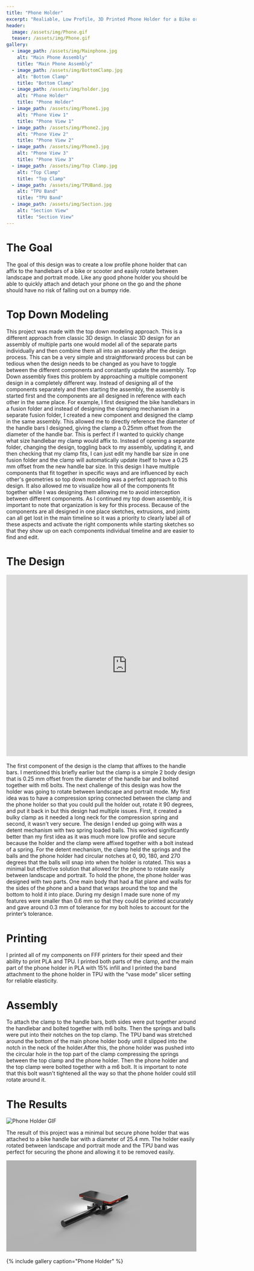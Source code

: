 ```yaml
---
title: "Phone Holder"
excerpt: "Realiable, Low Profile, 3D Printed Phone Holder for a Bike or Scooter"
header:
  image: /assets/img/Phone.gif
  teaser: /assets/img/Phone.gif
gallery:
  - image_path: /assets/img/Mainphone.jpg
    alt: "Main Phone Assembly"
    title: "Main Phone Assembly"
  - image_path: /assets/img/BottomClamp.jpg
    alt: "Bottom Clamp"
    title: "Bottom Clamp"
  - image_path: /assets/img/holder.jpg
    alt: "Phone Holder"
    title: "Phone Holder"
  - image_path: /assets/img/Phone1.jpg
    alt: "Phone View 1"
    title: "Phone View 1"
  - image_path: /assets/img/Phone2.jpg
    alt: "Phone View 2"
    title: "Phone View 2"
  - image_path: /assets/img/Phone3.jpg
    alt: "Phone View 3"
    title: "Phone View 3"
  - image_path: /assets/img/Top Clamp.jpg
    alt: "Top Clamp"
    title: "Top Clamp"
  - image_path: /assets/img/TPUBand.jpg
    alt: "TPU Band"
    title: "TPU Band"
  - image_path: /assets/img/Section.jpg
    alt: "Section View"
    title: "Section View"
---
```

# The Goal 
The goal of this design was to create a low profile phone holder that can affix to the handlebars of a bike or scooter and easily rotate between landscape and portrait mode. Like any good phone holder you should be able to quickly attach and detach your phone on the go and the phone should have no risk of falling out on a bumpy ride. 

# Top Down Modeling 
This project was made with the top down modeling approach. This is a different approach from classic 3D design. In classic 3D design for an assembly of multiple parts one would model all of the separate parts individually and then combine them all into an assembly after the design process. This can be a very simple and straightforward process but can be tedious when the design needs to be changed as you have to toggle between the different components and constantly update the assembly. Top Down assembly fixes this problem by approaching a multiple component design in a completely different way. Instead of designing all of the components separately and then starting the assembly, the assembly is started first and the components are all designed in reference with each other in the same place. For example, I first designed the bike handlebars in a fusion folder and instead of designing the clamping mechanism in a separate fusion folder, I created a new component and designed the clamp in the same assembly. This allowed me to directly reference the diameter of the handle bars I designed, giving the clamp a 0.25mm offset from the diameter of the handle bar. This is perfect if I wanted to quickly change what size handlebar my clamp would affix to. Instead of opening a separate folder, changing the design, toggling back to my assembly, updating it, and then checking that my clamp fits, I can just edit my handle bar size in one fusion folder and the clamp will automatically update itself to have a 0.25 mm offset from the new handle bar size. In this design I have multiple components that fit together in specific ways and are influenced by each other's geometries so top down modeling was a perfect approach to this design. It also allowed me to visualize how all of the components fit together while I was designing them allowing me to avoid interception between different components. As I continued my top down assembly, it is important to note that organization is key for this process. Because of the components are all designed in one place sketches, extrusions, and joints can all get lost in the main timeline so it was a priority to clearly label all of these aspects and activate the right components while starting sketches so that they show up on each components individual timeline and are easier to find and edit. 

# The Design 
<iframe src="https://vanderbilt643.autodesk360.com/shares/public/SH286ddQT78850c0d8a4164750e251eb9d65?mode=embed" width="640" height="480" allowfullscreen="true" webkitallowfullscreen="true" mozallowfullscreen="true"  frameborder="0"></iframe>

The first component of the design is the clamp that affixes to the handle bars. I mentioned this briefly earlier but the clamp is a simple 2 body design that is 0.25 mm offset from the diameter of the handle bar and bolted together with m6 bolts. The next challenge of this design was how the holder was going to rotate between landscape and portrait mode. My first idea was to have a compression spring connected between the clamp and the phone holder so that you could pull the holder out, rotate it 90 degrees, and put it back in but this design had multiple issues. First, it created a bulky clamp as it needed a long neck for the compression spring and second, it wasn't very secure. The design I ended up going with was a detent mechanism with two spring loaded balls. This worked significantly better than my first idea as it was much more low profile and secure because the holder and the clamp were affixed together with a bolt instead of a spring. For the detent mechanism, the clamp held the springs and the balls and the phone holder had circular notches at 0, 90, 180, and 270 degrees that the balls will snap into when the holder is rotated. This was a minimal but effective solution that allowed for the phone to rotate easily between landscape and portrait. To hold the phone, the phone holder was designed with two parts. One main body that had a flat plane and walls for the sides of the phone and a band that wraps around the top and the bottom to hold it into place. During my design I made sure none of my features were smaller than 0.6 mm so that they could be printed accurately and gave around 0.3 mm of tolerance for my bolt holes to account for the printer’s tolerance.  

# Printing 

I printed all of my components on FFF printers for their speed and their ability to print PLA and TPU. I printed both parts of the clamp, and the main part of the phone holder in PLA with 15% infill and I printed the band attachment to the phone holder in TPU with the “vase mode” slicer setting for reliable elasticity. 

# Assembly 

To attach the clamp to the handle bars, both sides were put together around the handlebar and bolted together with m6 bolts. Then the springs and balls were put into their notches on the top clamp. The TPU band was stretched around the bottom of the main phone holder body until it slipped into the notch in the neck of the holder.After this, the phone holder was pushed into the circular hole in the top part of the clamp compressing the springs between the top clamp and the phone holder. Then the phone holder and the top clamp were bolted together with a m6 bolt. It is important to note that this bolt wasn't tightened all the way so that the phone holder could still rotate around it. 

# The Results 
![Phone Holder GIF](/assets/img/Phone.gif)

The result of this project was a minimal but secure phone holder that was attached to a bike handle bar with a diameter of 25.4 mm. The holder easily rotated between landscape and portrait mode and the TPU band was perfect for securing the phone and allowing it to be removed easily. 

![Render](/assets/img/holderRender.jpg)

{% include gallery caption="Phone Holder" %}
